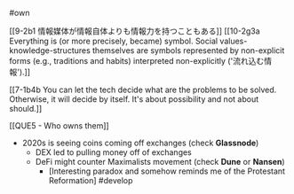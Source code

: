 #own 

[[9-2b1 情報媒体が情報自体よりも情報力を持つこともある]]
	[[10-2g3a Everything is (or more precisely, became) symbol. Social values-knowledge-structures themselves are symbols represented by non-explicit forms (e.g., traditions and habits) interpreted non-explicitly ('流れ込む情報').]]

[[7-1b4b You can let the tech decide what are the problems to be solved. Otherwise, it will decide by itself. It's about possibility and not about should.]]

[[QUE5 - Who owns them]]

- 2020s is seeing coins coming off exchanges (check **Glassnode**)
	- DEX led to pulling money off of exchanges
	- DeFi might counter Maximalists movement (check **Dune** or **Nansen**)
		- [Interesting paradox and somehow reminds me of the Protestant Reformation] #develop 


